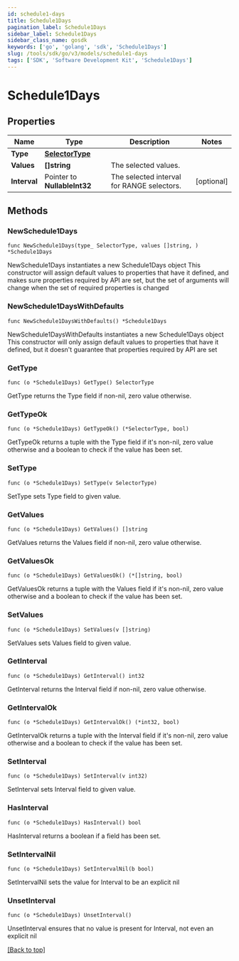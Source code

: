 ```yaml
---
id: schedule1-days
title: Schedule1Days
pagination_label: Schedule1Days
sidebar_label: Schedule1Days
sidebar_class_name: gosdk
keywords: ['go', 'golang', 'sdk', 'Schedule1Days'] 
slug: /tools/sdk/go/v3/models/schedule1-days
tags: ['SDK', 'Software Development Kit', 'Schedule1Days']
---
```


# Schedule1Days

## Properties

Name | Type | Description | Notes
------------ | ------------- | ------------- | -------------
**Type** |  [**SelectorType**](selector-type) |  | 
**Values** |  **[]string** | The selected values.  | 
**Interval** |  Pointer to **NullableInt32** | The selected interval for RANGE selectors.  | [optional] 

## Methods

### NewSchedule1Days

`func NewSchedule1Days(type_ SelectorType, values []string, ) *Schedule1Days`

NewSchedule1Days instantiates a new Schedule1Days object
This constructor will assign default values to properties that have it defined,
and makes sure properties required by API are set, but the set of arguments
will change when the set of required properties is changed

### NewSchedule1DaysWithDefaults

`func NewSchedule1DaysWithDefaults() *Schedule1Days`

NewSchedule1DaysWithDefaults instantiates a new Schedule1Days object
This constructor will only assign default values to properties that have it defined,
but it doesn't guarantee that properties required by API are set

### GetType

`func (o *Schedule1Days) GetType() SelectorType`

GetType returns the Type field if non-nil, zero value otherwise.

### GetTypeOk

`func (o *Schedule1Days) GetTypeOk() (*SelectorType, bool)`

GetTypeOk returns a tuple with the Type field if it's non-nil, zero value otherwise
and a boolean to check if the value has been set.

### SetType

`func (o *Schedule1Days) SetType(v SelectorType)`

SetType sets Type field to given value.


### GetValues

`func (o *Schedule1Days) GetValues() []string`

GetValues returns the Values field if non-nil, zero value otherwise.

### GetValuesOk

`func (o *Schedule1Days) GetValuesOk() (*[]string, bool)`

GetValuesOk returns a tuple with the Values field if it's non-nil, zero value otherwise
and a boolean to check if the value has been set.

### SetValues

`func (o *Schedule1Days) SetValues(v []string)`

SetValues sets Values field to given value.


### GetInterval

`func (o *Schedule1Days) GetInterval() int32`

GetInterval returns the Interval field if non-nil, zero value otherwise.

### GetIntervalOk

`func (o *Schedule1Days) GetIntervalOk() (*int32, bool)`

GetIntervalOk returns a tuple with the Interval field if it's non-nil, zero value otherwise
and a boolean to check if the value has been set.

### SetInterval

`func (o *Schedule1Days) SetInterval(v int32)`

SetInterval sets Interval field to given value.

### HasInterval

`func (o *Schedule1Days) HasInterval() bool`

HasInterval returns a boolean if a field has been set.

### SetIntervalNil

`func (o *Schedule1Days) SetIntervalNil(b bool)`

 SetIntervalNil sets the value for Interval to be an explicit nil

### UnsetInterval
`func (o *Schedule1Days) UnsetInterval()`

UnsetInterval ensures that no value is present for Interval, not even an explicit nil

[[Back to top]](#) 


